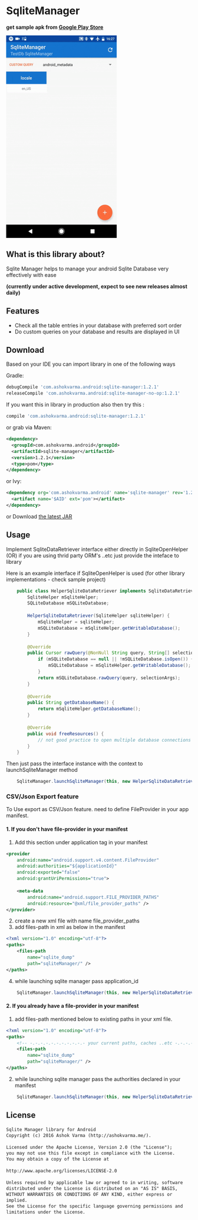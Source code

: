 # SqliteManager

**get sample apk from [Google Play Store][googlePlayStoreLink]**

<img src="https://raw.githubusercontent.com/Ashok-Varma/SqliteManager/master/sqlite_320_compressed.gif" width="300" height="550" />

## What is this library about?

Sqlite Manager helps to manage your android Sqlite Database very effectively with ease

**(currently under active development, expect to see new releases almost daily)**

## Features

* Check all the table entries in your database with preferred sort order
* Do custom queries on your database and results are displayed in UI

## Download

Based on your IDE you can import library in one of the following ways

Gradle:
```groovy
debugCompile 'com.ashokvarma.android:sqlite-manager:1.2.1'
releaseCompile 'com.ashokvarma.android:sqlite-manager-no-op:1.2.1'
```
If you want this in library in production also then try this : 
```groovy
compile 'com.ashokvarma.android:sqlite-manager:1.2.1'
```


or grab via Maven:
```xml
<dependency>
  <groupId>com.ashokvarma.android</groupId>
  <artifactId>sqlite-manager</artifactId>
  <version>1.2.1</version>
  <type>pom</type>
</dependency>
```

or Ivy:
```xml
<dependency org='com.ashokvarma.android' name='sqlite-manager' rev='1.2.1'>
  <artifact name='$AID' ext='pom'></artifact>
</dependency>
```

or Download [the latest JAR][mavenAarDownload]


## Usage

Implement SqliteDataRetriever interface either directly in SqliteOpenHelper (OR) if you are using thrid party ORM's ..etc just provide the inteface to library

Here is an example interface if SqliteOpenHelper is used (for other library implementations - check sample project)
```java
    public class HelperSqliteDataRetriever implements SqliteDataRetriever {
        SqliteHelper mSqliteHelper;
        SQLiteDatabase mSQLiteDatabase;

        HelperSqliteDataRetriever(SqliteHelper sqliteHelper) {
            mSqliteHelper = sqliteHelper;
            mSQLiteDatabase = mSqliteHelper.getWritableDatabase();
        }

        @Override
        public Cursor rawQuery(@NonNull String query, String[] selectionArgs) {
            if (mSQLiteDatabase == null || !mSQLiteDatabase.isOpen()) {
                mSQLiteDatabase = mSqliteHelper.getWritableDatabase();
            }
            return mSQLiteDatabase.rawQuery(query, selectionArgs);
        }

        @Override
        public String getDatabaseName() {
            return mSqliteHelper.getDatabaseName();
        }

        @Override
        public void freeResources() {
            // not good practice to open multiple database connections and close every time
        }
    }
```

Then just pass the interface instance with the context to launchSqliteManager method

```java
    SqliteManager.launchSqliteManager(this, new HelperSqliteDataRetriever(sqliteHelper), null);
```

### CSV/Json Export feature 
To Use export as CSV/Json feature. need to define FileProvider in your app manifest.
#### 1. If you don't have file-provider in your manifest
1. Add this section under application tag in your manifest
```xml
<provider
    android:name="android.support.v4.content.FileProvider"
    android:authorities="${applicationId}"
    android:exported="false"
    android:grantUriPermissions="true">

    <meta-data
        android:name="android.support.FILE_PROVIDER_PATHS"
        android:resource="@xml/file_provider_paths" />
</provider>
```
2. create a new xml file with name file_provider_paths 
3. add files-path in xml as below in the manifest
```xml
<?xml version="1.0" encoding="utf-8"?>
<paths>
    <files-path
        name="sqlite_dump"
        path="sqliteManager/" />
</paths>
```
4. while launching sqlite manager pass application_id
```java
    SqliteManager.launchSqliteManager(this, new HelperSqliteDataRetriever(sqliteHelper), BuildConfig.APPLICATION_ID);
```
#### 2. If you already have a file-provider in your manifest
1. add files-path mentioned below to existing paths in your xml file.
```xml
<?xml version="1.0" encoding="utf-8"?>
<paths>
    <!-- -.-.-.-.-.-.-.-.-.-.- your current paths, caches ..etc -.-.-.-.-.-.-.-.-.-.- -->
    <files-path
        name="sqlite_dump"
        path="sqliteManager/" />
</paths>
```
2. while launching sqlite manager pass the authorities declared in your manifest
```java
    SqliteManager.launchSqliteManager(this, new HelperSqliteDataRetriever(sqliteHelper), "authority_string_mentioned_in_your_manifest");
```

## License

```
Sqlite Manager library for Android
Copyright (c) 2016 Ashok Varma (http://ashokvarma.me/).

Licensed under the Apache License, Version 2.0 (the "License");
you may not use this file except in compliance with the License.
You may obtain a copy of the License at

http://www.apache.org/licenses/LICENSE-2.0

Unless required by applicable law or agreed to in writing, software
distributed under the License is distributed on an "AS IS" BASIS,
WITHOUT WARRANTIES OR CONDITIONS OF ANY KIND, either express or implied.
See the License for the specific language governing permissions and
limitations under the License.
```
[mavenAarDownload]: https://repo1.maven.org/maven2/com/ashokvarma/android/sqlite-manager/1.2.1/sqlite-manager-1.2.1.aar
[googlePlayStoreLink]: https://play.google.com/store/apps/details?id=com.ashokvarma.sqlitemanager.sample

